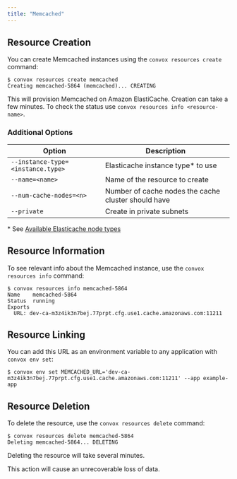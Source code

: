 ```yaml
---
title: "Memcached"
---
```


## Resource Creation

You can create Memcached instances using the `convox resources create` command:

    $ convox resources create memcached
    Creating memcached-5864 (memcached)... CREATING

This will provision Memcached on Amazon ElastiCache. Creation can take a few minutes. To check the status use `convox resources info <resource-name>`.

### Additional Options

| Option                            | Description                                         |
| --------------------------------- | --------------------------------------------------- |
| `--instance-type=<instance.type>` | Elasticache instance type\* to use                  |
| `--name=<name>`                   | Name of the resource to create                       |
| `--num-cache-nodes=<n>`           | Number of cache nodes the cache cluster should have |
| `--private`                       | Create in private subnets                           |

\* See [Available Elasticache node types](https://aws.amazon.com/elasticache/details/#Available_Cache_Node_Types)

## Resource Information

To see relevant info about the Memcached instance, use the `convox resources info` command:

    $ convox resources info memcached-5864
    Name    memcached-5864
    Status  running
    Exports
      URL: dev-ca-m3z4ik3n7bej.77prpt.cfg.use1.cache.amazonaws.com:11211

## Resource Linking

You can add this URL as an environment variable to any application with `convox env set`:

    $ convox env set MEMCACHED_URL='dev-ca-m3z4ik3n7bej.77prpt.cfg.use1.cache.amazonaws.com:11211' --app example-app

## Resource Deletion

To delete the resource, use the `convox resources delete` command:

    $ convox resources delete memcached-5864
    Deleting memcached-5864... DELETING

Deleting the resource will take several minutes.

<div class="block-callout block-show-callout type-warning" markdown="1">
This action will cause an unrecoverable loss of data.
</div>
